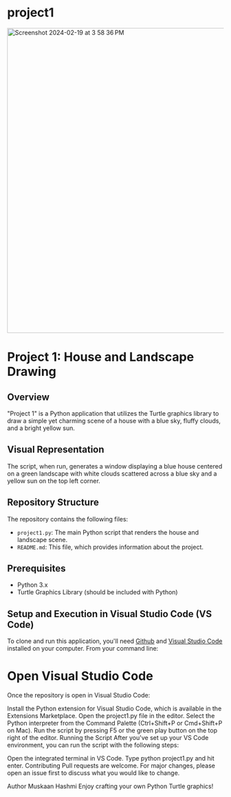 # project1

<img width="710" alt="Screenshot 2024-02-19 at 3 58 36 PM" src="https://github.com/Musky04/project1/assets/158531079/052e770c-4cbe-4645-96d6-f02d620ea242">

# Project 1: House and Landscape Drawing

## Overview
"Project 1" is a Python application that utilizes the Turtle graphics library to draw a simple yet charming scene of a house with a blue sky, fluffy clouds, and a bright yellow sun.

## Visual Representation
The script, when run, generates a window displaying a blue house centered on a green landscape with white clouds scattered across a blue sky and a yellow sun on the top left corner.

## Repository Structure
The repository contains the following files:

- `project1.py`: The main Python script that renders the house and landscape scene.
- `README.md`: This file, which provides information about the project.

## Prerequisites
- Python 3.x
- Turtle Graphics Library (should be included with Python)

## Setup and Execution in Visual Studio Code (VS Code)
To clone and run this application, you'll need [Github](https://github.com/Musky04/project1/blob/d0f37160ac7158d87a7716b378fe1912e8e3f0ed/project1.py) and [Visual Studio Code](https://code.visualstudio.com/) installed on your computer. From your command line:

# Open Visual Studio Code
Once the repository is open in Visual Studio Code:

Install the Python extension for Visual Studio Code, which is available in the Extensions Marketplace.
Open the project1.py file in the editor.
Select the Python interpreter from the Command Palette (Ctrl+Shift+P or Cmd+Shift+P on Mac).
Run the script by pressing F5 or the green play button on the top right of the editor.
Running the Script
After you've set up your VS Code environment, you can run the script with the following steps:

Open the integrated terminal in VS Code.
Type python project1.py and hit enter.
Contributing
Pull requests are welcome. For major changes, please open an issue first to discuss what you would like to change.

Author
Muskaan Hashmi 
Enjoy crafting your own Python Turtle graphics!
